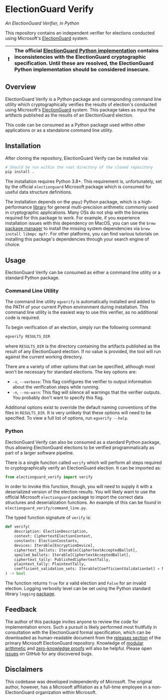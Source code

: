 # ElectionGuard Verify
*An ElectionGuard Verifier, in Python*

This repository contains an independent verifier for elections conducted using Microsoft's [ElectionGuard](https://github.com/microsoft/electionguard) system.

:exclamation: | The official [ElectionGuard Python implementation](https://github.com/microsoft/electionguard-python) contains inconsistencies with the ElectionGuard cryptographic specification. Until these are resolved, the ElectionGuard Python implementation should be considered insecure.
:---: | :---

## Overview

ElectionGuard Verify is a Python package and corresponding command line utility which cryptographically verifies the results of election's conducted using Microsoft's [ElectionGuard](https://github.com/microsoft/electionguard) system. This package takes as input the artifacts published as the results of an ElectionGuard election.

This code can be consumed as a Python package used within other applications or as a standalone command line utility.

## Installation

After cloning the repository, ElectionGuard Verify can be installed via:
```bash
# Should be run within the root directory of the cloned repository
pip install .
```

The installation requires Python 3.8+. This requirement is, unfortunately, set by the official `electionguard` Microsoft package which is consumed for useful data structure definitions.

The installation depends on the `gmpy2` Python package, which is a high-performance [library](https://github.com/aleaxit/gmpy) for general multi-precision arithmetic commonly used in cryptographic applications. Many OSs do not ship with the binaries required for this package to work. For example, if you experience installation issues with this dependency on MacOS, you can use the `brew` [package manager](https://brew.sh) to install the missing system dependencies via `brew install libmpc mpfr`. For other platforms, you can find various tutorials on installing this package's dependencies through your search engine of choice.

## Usage

ElectionGuard Verify can be consumed as either a command line utility or a standard Python package.

### Command Line Utility

The command line utility `egverify` is automatically installed and added to the PATH of your current Python environment during installation. This command line utility is the easiest way to use this verifier, as no additional code is required.

To begin verification of an election, simply run the following command:

```bash
egverify RESULTS_DIR
```

where `RESULTS_DIR` is the directory containing the artifacts published as the result of any ElectionGuard election. If no value is provided, the tool will run against the current working directory.

There are a variety of other options that can be specified, although most won't be necessary for standard elections. The key options are:
- `-v`, `--verbose`: This flag configures the verifier to output information about the verification steps while running.
- `-n`, `--no-warn`: This flag will silence all warnings that the verifier outputs. You probably don't want to specify this flag.

Additional options exist to override the default naming conventions of the files in `RESULTS_DIR`. It is very unlikely that these options will need to be specified. To view a full list of options, run `egverify --help`.

### Python

ElectionGuard Verify can also be consumed as a standard Python package, thus allowing ElectionGuard elections to be verified programmatically as part of a larger software pipeline.

There is a single function called `verify` which will perform all steps required to cryptographically verify an ElectionGuard election. It can be imported as:

```python
from electionguard_verify import verify
```

In order to invoke this function, though, you will need to supply it with a deserialized version of the election results. You will likely want to use the official Microsoft `electionguard` package to import the correct data structures and deserialization functions. An example of this can be found in `electionguard_verify/command_line.py`.

The typed function signature of `verify` is:

```python
def verify(
    description: ElectionDescription,
    context: CiphertextElectionContext,
    constants: ElectionConstants,
    devices: Iterable[EncryptionDevice],
    ciphertext_ballots: Iterable[CiphertextAcceptedBallot],
    spoiled_ballots: Iterable[CiphertextAcceptedBallot],
    ciphertext_tally: PublishedCiphertextTally,
    plaintext_tally: PlaintextTally,
    coefficient_validation_sets: Iterable[CoefficientValidationSet] = None
) -> bool
```

The function returns `True` for a valid election and `False` for an invalid election. Logging verbosity level can be set using the Python standard library `logging` [package](https://docs.python.org/3/library/logging.html).

## Feedback

The author of this package invites anyone to review the code for implementation errors. Such a pursuit is likely performed most fruitfully in consultation with the ElectionGuard formal specification, which can be downloaded as human-readable document from the [releases section](https://github.com/microsoft/electionguard/releases) of the primary Microsoft ElectionGuard repository. Knowledge of [modular arithmetic](https://en.wikipedia.org/wiki/Modular_arithmetic) and [zero-knowledge proofs](https://en.wikipedia.org/wiki/Zero-knowledge_proof) will also be helpful. Please open [issues](https://github.com/nickboucher/electionguard-verify/issues) on GitHub for any discovered bugs.

## Disclaimers

This codebase was developed independently of Microsoft. The original author, however, has a Microsoft affiliation as a full-time employee in a non-ElectionGuard organization within Microsoft.
